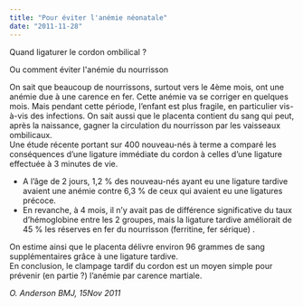 ```yaml
---
title: "Pour éviter l'anémie néonatale"
date: "2011-11-28"
---
```


Quand ligaturer le cordon ombilical ?

Ou comment éviter l'anémie du nourrisson

On sait que beaucoup de nourrissons, surtout vers le 4ème mois, ont une anémie due à une carence en fer. Cette anémie va se corriger en quelques mois. Mais pendant cette période, l’enfant est plus fragile, en particulier vis-à-vis des infections. On sait aussi que le placenta contient du sang qui peut, après la naissance, gagner la circulation du nourrisson par les vaisseaux ombilicaux.  
Une étude récente portant sur 400 nouveau-nés à terme a comparé les conséquences d’une ligature immédiate du cordon à celles d’une ligature effectuée à 3 minutes de vie.

*   A l’âge de 2 jours, 1,2 % des nouveau-nés ayant eu une ligature tardive avaient une anémie contre 6,3 % de ceux qui avaient eu une ligatures précoce.
*   En revanche, à 4 mois, il n’y avait pas de différence significative du taux d’hémoglobine entre les 2 groupes, mais la ligature tardive améliorait de 45 % les réserves en fer du nourrisson (ferritine, fer sérique) .

On estime ainsi que le placenta délivre environ 96 grammes de sang supplémentaires grâce à une ligature tardive.  
En conclusion, le clampage tardif du cordon est un moyen simple pour prévenir (en partie ?) l’anémie par carence martiale.

_O. Anderson BMJ, 15Nov 2011_